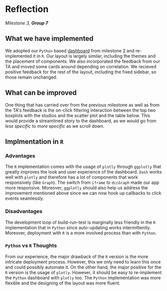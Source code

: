 # Reflection

_Milestone 3, **Group 7**_

## What we have implemented
We adopted our `Python` based [dashboard](https://github.com/UBC-MDS/Movie_Selection) from milestone 2 and re-implemented it in `R`. Our layout is largely similar, including the themes and the placement of components. We also incorporated the feedback from our TA and moved some cards around depending on correlation. We recieved positive feedback for the rest of the layout, including the fixed sidebar, so those remain unchanged.

## What can be improved
One thing that has carried over from the previous milestone as well as from the TA's feedback is the on-click filtering interaction between the top two boxplots with the studios and the scatter plot and the table below. This would provide a streamlined story to the dashboard, as we would go from _less specific_ to _more specific_ as we scroll down.

## Implmentation in `R`

### Advantages
The `R` implementation comes with the usage of `plotly` through `ggplotly` that greatly improves the look and user experience of the dashboard. `Dash` works well with `plotly` and therefore has a lot of components that work responsively (like `Graph`). The switch from `iframe` to `dccGraph` made our app more responsive. Moreover, `ggplotly` should also help us address the improvement mentioned above since we can now hook up callbacks to click events seamlessly. 

### Disadvantages
The development loop of build-run-test is marginally less friendly in the `R` implementation that in `Python` since auto-updating works intermittently. Moreover, deployment with `R` is a more involved process than with `Python`. 

### `Python` vs `R` Thoughts
From our experience, the major drawback of the `R` version is the more intricate deployment process. However, this we only need to learn this once and could possibly automate it. On the other hand, the major positive for the `R` version is the usage of `plotly`. However, it should be easy to re-implement the `Python` dashboard with `plotly` too. The `Python` implementation was more flexible and the designing of the layout was more fluent. 
